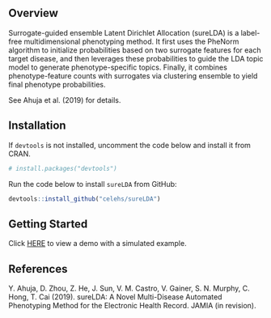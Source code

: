 ## Overview

Surrogate-guided ensemble Latent Dirichlet Allocation (sureLDA) is a label-free multidimensional phenotyping method. It first uses the PheNorm algorithm to initialize probabilities based on two surrogate features for each target disease, and then leverages these probabilities to guide the LDA topic model to generate phenotype-specific topics. Finally, it combines phenotype-feature counts with surrogates via clustering ensemble to yield final phenotype probabilities. 

See Ahuja et al. (2019) for details.

## Installation

If `devtools` is not installed, uncomment the code below and install it from CRAN.

``` r
# install.packages("devtools")
```

Run the code below to install `sureLDA` from GitHub:

``` r
devtools::install_github("celehs/sureLDA")
```

## Getting Started

Click [HERE](https://celehs.github.io/sureLDA/articles/example.html) to view a demo with a simulated example.

## References

Y. Ahuja, D. Zhou, Z. He, J. Sun, V. M. Castro, V. Gainer, S. N. Murphy, C. Hong, T. Cai (2019). sureLDA: A Novel Multi-Disease Automated Phenotyping Method for the Electronic Health Record. JAMIA (in revision).
